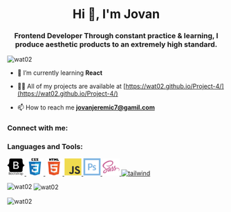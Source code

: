<h1 align="center">Hi 👋, I'm Jovan</h1>
<h3 align="center">Frontend Developer Through constant practice & learning, I produce aesthetic products to an extremely high standard.</h3>

<p align="left"> <img src="https://komarev.com/ghpvc/?username=wat02&label=Profile%20views&color=0e75b6&style=flat" alt="wat02" /> </p>

- 🌱 I’m currently learning **React**

- 👨‍💻 All of my projects are available at [https://wat02.github.io/Project-4/](https://wat02.github.io/Project-4/)

- 📫 How to reach me **jovanjeremic7@gamil.com**

<h3 align="left">Connect with me:</h3>
<p align="left">
</p>

<h3 align="left">Languages and Tools:</h3>
<p align="left"> <a href="https://getbootstrap.com" target="_blank" rel="noreferrer"> <img src="https://raw.githubusercontent.com/devicons/devicon/master/icons/bootstrap/bootstrap-plain-wordmark.svg" alt="bootstrap" width="40" height="40"/> </a> <a href="https://www.w3schools.com/css/" target="_blank" rel="noreferrer"> <img src="https://raw.githubusercontent.com/devicons/devicon/master/icons/css3/css3-original-wordmark.svg" alt="css3" width="40" height="40"/> </a> <a href="https://www.w3.org/html/" target="_blank" rel="noreferrer"> <img src="https://raw.githubusercontent.com/devicons/devicon/master/icons/html5/html5-original-wordmark.svg" alt="html5" width="40" height="40"/> </a> <a href="https://developer.mozilla.org/en-US/docs/Web/JavaScript" target="_blank" rel="noreferrer"> <img src="https://raw.githubusercontent.com/devicons/devicon/master/icons/javascript/javascript-original.svg" alt="javascript" width="40" height="40"/> </a> <a href="https://www.photoshop.com/en" target="_blank" rel="noreferrer"> <img src="https://raw.githubusercontent.com/devicons/devicon/master/icons/photoshop/photoshop-line.svg" alt="photoshop" width="40" height="40"/> </a> <a href="https://sass-lang.com" target="_blank" rel="noreferrer"> <img src="https://raw.githubusercontent.com/devicons/devicon/master/icons/sass/sass-original.svg" alt="sass" width="40" height="40"/> </a> <a href="https://tailwindcss.com/" target="_blank" rel="noreferrer"> <img src="https://www.vectorlogo.zone/logos/tailwindcss/tailwindcss-icon.svg" alt="tailwind" width="40" height="40"/> </a> </p>

<p><img align="left" src="https://github-readme-stats.vercel.app/api/top-langs?username=wat02&show_icons=true&locale=en&layout=compact" alt="wat02" /></p>

<p>&nbsp;<img align="center" src="https://github-readme-stats.vercel.app/api?username=wat02&show_icons=true&locale=en" alt="wat02" /></p>

<p><img align="center" src="https://github-readme-streak-stats.herokuapp.com/?user=wat02&" alt="wat02" /></p>
